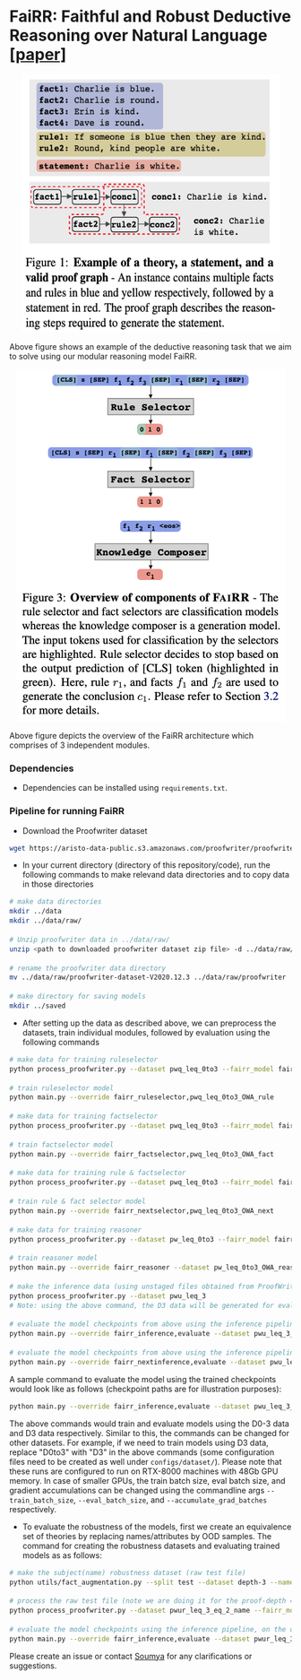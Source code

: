 # FaiRR: Faithful and Robust Deductive Reasoning over Natural Language [[paper]](https://arxiv.org/abs/2203.10261)

<p align="center">
  <img width="460" height="460" src="example_theory.png">
</p>

Above figure shows an example of the deductive reasoning task that we aim to solve using our modular reasoning model FaiRR.

<p align="center">
  <img src="fairr_overview.png">
</p>

Above figure depicts the overview of the FaiRR architecture which comprises of 3 independent modules.

### Dependencies

- Dependencies can be installed using `requirements.txt`.

### Pipeline for running FaiRR

- Download the Proofwriter dataset 
```bash
wget https://aristo-data-public.s3.amazonaws.com/proofwriter/proofwriter-dataset-V2020.12.3.zip
```

- In your current directory (directory of this repository/code), run the following commands to make relevand data directories and to copy data in those directories
```bash
# make data directories
mkdir ../data
mkdir ../data/raw/

# Unzip proofwriter data in ../data/raw/
unzip <path to downloaded proofwriter dataset zip file> -d ../data/raw/

# rename the proofwriter data directory
mv ../data/raw/proofwriter-dataset-V2020.12.3 ../data/raw/proofwriter

# make directory for saving models
mkdir ../saved
```

- After setting up the data as described above, we can preprocess the datasets, train individual modules, followed by evaluation using the following commands
```bash
# make data for training ruleselector
python process_proofwriter.py --dataset pwq_leq_0to3 --fairr_model fairr_rule --arch roberta_large

# train ruleselector model
python main.py --override fairr_ruleselector,pwq_leq_0to3_OWA_rule

# make data for training factselector
python process_proofwriter.py --dataset pwq_leq_0to3 --fairr_model fairr_fact --arch roberta_large

# train factselector model
python main.py --override fairr_factselector,pwq_leq_0to3_OWA_fact

# make data for training rule & factselector
python process_proofwriter.py --dataset pwq_leq_0to3 --fairr_model fairr_next --arch roberta_large

# train rule & fact selector model
python main.py --override fairr_nextselector,pwq_leq_0to3_OWA_next

# make data for training reasoner
python process_proofwriter.py --dataset pw_leq_0to3 --fairr_model fairr_reasoner --arch t5_large

# train reasoner model
python main.py --override fairr_reasoner --dataset pw_leq_0to3_OWA_reasoner

# make the inference data (using unstaged files obtained from ProofWriter paper)
python process_proofwriter.py --dataset pwu_leq_3
# Note: using the above command, the D3 data will be generated for evaluation

# evaluate the model checkpoints from above using the inference pipeline
python main.py --override fairr_inference,evaluate --dataset pwu_leq_3_OWA --nextselector_ckpt <path_to_trained_checkpoint> --factselector_ckpt <path_to_trained_checkpoint> --reasoner_ckpt <path_to_trained_checkpoint>

# evaluate the model checkpoints from above using the inference pipeline
python main.py --override fairr_nextinference,evaluate --dataset pwu_leq_3_OWA --nextselector_ckpt <path_to_trained_checkpoint> --reasoner_ckpt <path_to_trained_checkpoint>
```

A sample command to evaluate the model using the trained checkpoints would look like as follows (checkpoint paths are for illustration purposes):
```bash
python main.py --override fairr_inference,evaluate --dataset pwu_leq_3_OWA --ruleselector_ckpt ../saved/fairr_ruleselector_pwq_leq_0to3_OWA_rule_roberta_large_15_03_2022_2cfba9a2/checkpoints/epoch\=1-step\=19.ckpt --factselector_ckpt ../saved/fairr_factselector_pwq_leq_0to3_OWA_fact_roberta_large_15_03_2022_7ac436c2/checkpoints/epoch\=0-step\=9.ckpt --reasoner_ckpt ../saved/fairr_reasoner_pw_leq_0to3_OWA_reasoner_t5_large_15_03_2022_751db777/checkpoints/epoch\=1-step\=19.ckpt
```

The above commands would train and evaluate models using the D0-3 data and D3 data respectively. Similar to this, the commands can be changed for other datasets. For example, if we need to train models using D3 data, replace "D0to3" with "D3" in the above commands (some configuration files need to be created as well under `configs/dataset/`). Please note that these runs are configured to run on RTX-8000 machines with 48Gb GPU memory. In case of smaller GPUs, the train batch size, eval batch size, and gradient accumulations can be changed using the commandline args `--train_batch_size`, `--eval_batch_size`, and `--accumulate_grad_batches` respectively.


- To evaluate the robustness of the models, first we create an equivalence set of theories by replacing names/attributes by OOD samples. The command for creating the robustness datasets and evaluating trained models as as follows:
```bash
# make the subject(name) robustness dataset (raw test file)
python utils/fact_augmentation.py --split test --dataset depth-3 --names

# process the raw test file (note we are doing it for the proof-depth == 2 datapoints of the depth-3 dataset. So x can be 0,1,2,3,100(==N/A datapoints)in pwur_leq_3_eq_<x>_name below. Please refer to the paper for more details.)
python process_proofwriter.py --dataset pwur_leq_3_eq_2_name --fairr_model fairr_rule --arch roberta_large

# evaluate the model checkpoints using the inference pipeline, on the dataset created above
python main.py --override fairr_inference,evaluate --dataset pwur_leq_3_eq_2_name_OWA --ruleselector_ckpt <path_to_trained_checkpoint> --factselector_ckpt <path_to_trained_checkpoint> --reasoner_ckpt <path_to_trained_checkpoint>
```

Please create an issue or contact [Soumya](https://soumyasanyal.github.io/) for any clarifications or suggestions.
